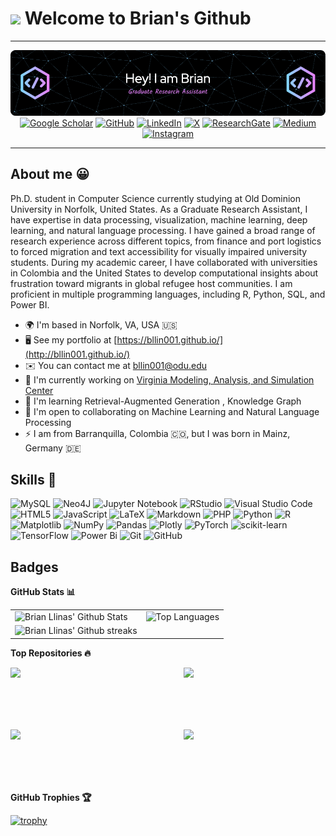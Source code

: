 <!--
**bllin001/bllin001** is a ✨ _special_ ✨ repository because its `README.md` (this file) appears on your GitHub profile.

Here are some ideas to get you started:

- 🔭 I’m currently working on ...
- 🌱 I’m currently learning ...
- 👯 I’m looking to collaborate on ...
- 🤔 I’m looking for help with ...
- 💬 Ask me about ...
- 📫 How to reach me: ...
- 😄 Pronouns: ...
- ⚡ Fun fact: ...
-->

# <img src="https://media.giphy.com/media/v1.Y2lkPTc5MGI3NjExdG53MHN6MGNxaHNxNnkyazlyb2d5YzNob3Eycm52MDVwYWJwcW1ldSZlcD12MV9pbnRlcm5hbF9naWZfYnlfaWQmY3Q9cw/pdE5y1A7WzKn2kgPdN/giphy.gif" width="100"/> Welcome to Brian's Github
---------------------------

<div align="center">

![Banner de Brian](github-header-image.png)
[![Google Scholar](https://img.shields.io/badge/Google%20Scholar-4285F4?style=for-the-badge&logo=google-scholar&logoColor=white)](https://scholar.google.es/citations?user=nE29OcUAAAAJ&hl=en) [![GitHub](https://img.shields.io/badge/github-%23121011.svg?style=for-the-badge&logo=github&logoColor=white)](https://github.com/bllin001) [![LinkedIn](https://img.shields.io/badge/linkedin-%230077B5.svg?style=for-the-badge&logo=linkedin&logoColor=white)](https://www.linkedin.com/in/brian-jesus-llinas-marimon/) [![X](https://img.shields.io/badge/X-%23000000.svg?style=for-the-badge&logo=X&logoColor=white)](https://twitter.com/bllin001) [![ResearchGate](https://img.shields.io/badge/ResearchGate-00CCBB?style=for-the-badge&logo=ResearchGate&logoColor=white)](https://www.researchgate.net/profile/Brian-Llinas-Marimon) [![Medium](https://img.shields.io/badge/Medium-12100E?style=for-the-badge&logo=medium&logoColor=white)](http://www.medium.com/@bllin001) [![Instagram](https://img.shields.io/badge/Instagram-%23E4405F.svg?style=for-the-badge&logo=Instagram&logoColor=white)](http://www.instagram.com/br_llinas)

</div>

---------------------------

## About me 😀
Ph.D. student in Computer Science currently studying at Old Dominion University in Norfolk, United States. As a Graduate Research Assistant, I have expertise in data processing, visualization, machine learning, deep learning, and natural language processing. I have gained a broad range of research experience across different topics, from finance and port logistics to forced migration and text accessibility for visually impaired university students. During my academic career, I have collaborated with universities in Colombia and the United States to develop computational insights about frustration toward migrants in global refugee host communities. I am proficient in multiple programming languages, including R, Python, SQL, and Power BI.

* 🌍  I'm based in Norfolk, VA, USA 🇺🇸
* 🖥️  See my portfolio at [https://bllin001.github.io/](http://bllin001.github.io/)
* ✉️  You can contact me at [bllin001@odu.edu](mailto:bllin001@odu.edu)
* 🚀  I'm currently working on [Virginia Modeling, Analysis, and Simulation Center](http://vmasc.org/)
* 🧠  I'm learning Retrieval-Augmented Generation , Knowledge Graph
* 🤝  I'm open to collaborating on Machine Learning and Natural Language Processing
* ⚡  I am from Barranquilla, Colombia 🇨🇴, but I was born in Mainz, Germany 🇩🇪

## Skills 🎯
![MySQL](https://img.shields.io/badge/mysql-4479A1.svg?style=for-the-badge&logo=mysql&logoColor=white) ![Neo4J](https://img.shields.io/badge/Neo4j-008CC1?style=for-the-badge&logo=neo4j&logoColor=white) ![Jupyter Notebook](https://img.shields.io/badge/jupyter-%23FA0F00.svg?style=for-the-badge&logo=jupyter&logoColor=white) ![RStudio](https://img.shields.io/badge/RStudio-4285F4?style=for-the-badge&logo=rstudio&logoColor=white) ![Visual Studio Code](https://img.shields.io/badge/Visual%20Studio%20Code-0078d7.svg?style=for-the-badge&logo=visual-studio-code&logoColor=white) ![HTML5](https://img.shields.io/badge/html5-%23E34F26.svg?style=for-the-badge&logo=html5&logoColor=white) ![JavaScript](https://img.shields.io/badge/javascript-%23323330.svg?style=for-the-badge&logo=javascript&logoColor=%23F7DF1E) ![LaTeX](https://img.shields.io/badge/latex-%23008080.svg?style=for-the-badge&logo=latex&logoColor=white) ![Markdown](https://img.shields.io/badge/markdown-%23000000.svg?style=for-the-badge&logo=markdown&logoColor=white) ![PHP](https://img.shields.io/badge/php-%23777BB4.svg?style=for-the-badge&logo=php&logoColor=white) ![Python](https://img.shields.io/badge/python-3670A0?style=for-the-badge&logo=python&logoColor=ffdd54) ![R](https://img.shields.io/badge/r-%23276DC3.svg?style=for-the-badge&logo=r&logoColor=white) ![Matplotlib](https://img.shields.io/badge/Matplotlib-%23ffffff.svg?style=for-the-badge&logo=Matplotlib&logoColor=black) ![NumPy](https://img.shields.io/badge/numpy-%23013243.svg?style=for-the-badge&logo=numpy&logoColor=white) ![Pandas](https://img.shields.io/badge/pandas-%23150458.svg?style=for-the-badge&logo=pandas&logoColor=white) ![Plotly](https://img.shields.io/badge/Plotly-%233F4F75.svg?style=for-the-badge&logo=plotly&logoColor=white) ![PyTorch](https://img.shields.io/badge/PyTorch-%23EE4C2C.svg?style=for-the-badge&logo=PyTorch&logoColor=white) ![scikit-learn](https://img.shields.io/badge/scikit--learn-%23F7931E.svg?style=for-the-badge&logo=scikit-learn&logoColor=white) ![TensorFlow](https://img.shields.io/badge/TensorFlow-%23FF6F00.svg?style=for-the-badge&logo=TensorFlow&logoColor=white) ![Power Bi](https://img.shields.io/badge/power_bi-F2C811?style=for-the-badge&logo=powerbi&logoColor=black) ![Git](https://img.shields.io/badge/git-%23F05033.svg?style=for-the-badge&logo=git&logoColor=white) ![GitHub](https://img.shields.io/badge/github-%23121011.svg?style=for-the-badge&logo=github&logoColor=white)

## Badges

<b>GitHub Stats 📊</b>

<table>
  <tr>
    <td valign="top"><img src="https://github-readme-stats.vercel.app/api?username=bllin001&show_icons=true&theme=radical&hide_border=true" alt="Brian Llinas' Github Stats" width="85%"></td>
    <td rowspan="2" valign="top"><img src="https://github-readme-stats.vercel.app/api/top-langs/?username=bllin001&langs_count=10&theme=radical&hide_border=true&locale=en&custom_title=Top%20%Languages" alt="Top Languages"></td>
  </tr>
  <tr>
    <td valign="top"><img src="https://github-readme-streak-stats.herokuapp.com/?user=bllin001&theme=radical&hide_border=true" alt="Brian Llinas' Github streaks" width="85%"></td>
  </tr>
</table>

<b>Top Repositories 🔥</b>

<div width="100%" align="center">
  <a href="https://github.com/bllin001/hate-speech-detection" align="left">
    <img align="left" width="45%" src="https://github-readme-stats.vercel.app/api/pin/?username=bllin001&repo=hate-speech-detection&theme=radical&hide_border=true&locale=en" />
  </a>
  <a href="https://github.com/bllin001/neural-network-app" align="right">
    <img align="right" width="45%" src="https://github-readme-stats.vercel.app/api/pin/?username=bllin001&repo=neural-network-app&theme=radical&hide_border=true&locale=en" />
  </a>
</div>

<br /><br /><br /><br /><br />

<div width="100%" align="center">
  <a href="https://github.com/bllin001/cs833-final-project" align="left">
    <img align="left" width="45%" src="https://github-readme-stats.vercel.app/api/pin/?username=bllin001&repo=cs833-final-project&theme=radical&hide_border=true&locale=en" />
  </a>
  <a href="https://github.com/bllin001/cs533-f23" align="right">
    <img align="right" width="45%" src="https://github-readme-stats.vercel.app/api/pin/?username=bllin001&repo=cs533-f23&theme=radical&hide_border=true&locale=en" />
  </a>
</div>

<br /><br /><br /><br /><br />

<b>GitHub Trophies 🏆</b>

[![trophy](https://github-profile-trophy.vercel.app/?username=bllin001&theme=radical)](https://github.com/ryo-ma/github-profile-trophy)
